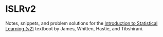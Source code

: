 # ISLRv2
Notes, snippets, and problem solutions for the [Introduction to Statistical Learning (v2)](https://www.statlearning.com/) textboot by James, Whitten, Hastie, and Tibshirani.
